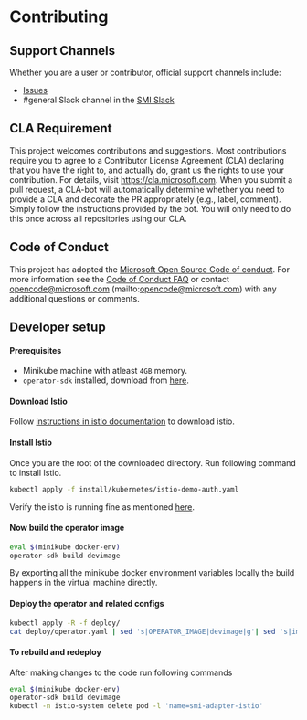 # Contributing

## Support Channels
Whether you are a user or contributor, official support channels include:
- [Issues](https://github.com/deislabs/smi-spec/issues)
- #general Slack channel in the [SMI Slack](https://smi-spec.slack.com)

## CLA Requirement
This project welcomes contributions and suggestions. Most contributions require you to agree to a Contributor License Agreement (CLA) declaring that you have the right to, and actually do, grant us the rights to use your contribution. For details, visit https://cla.microsoft.com.
When you submit a pull request, a CLA-bot will automatically determine whether you need to provide a CLA and decorate the PR appropriately (e.g., label, comment). Simply follow the instructions provided by the bot. You will only need to do this once across all repositories using our CLA.

## Code of Conduct
This project has adopted the [Microsoft Open Source Code of conduct](https://opensource.microsoft.com/codeofconduct/).
For more information see the [Code of Conduct FAQ](https://opensource.microsoft.com/codeofconduct/faq/) or contact opencode@microsoft.com (mailto:opencode@microsoft.com) with any additional questions or comments.

## Developer setup

#### Prerequisites

- Minikube machine with atleast `4GB` memory.
- `operator-sdk` installed, download from [here](https://github.com/operator-framework/operator-sdk/releases).

#### Download Istio

Follow [instructions in istio documentation](https://istio.io/docs/setup/kubernetes/download/#download-and-prepare-for-the-installation) to download istio.

#### Install Istio

Once you are the root of the downloaded directory. Run following command to install Istio.

```bash
kubectl apply -f install/kubernetes/istio-demo-auth.yaml
```

Verify the istio is running fine as mentioned [here](https://istio.io/docs/setup/kubernetes/install/kubernetes/#verifying-the-installation).

#### Now build the operator image

```bash
eval $(minikube docker-env)
operator-sdk build devimage
```

By exporting all the minikube docker environment variables locally the build happens in the virtual machine directly.

#### Deploy the operator and related configs

```bash
kubectl apply -R -f deploy/
cat deploy/operator.yaml | sed 's|OPERATOR_IMAGE|devimage|g'| sed 's|imagePullPolicy: Always|imagePullPolicy: Never|g' | kubectl apply -f -
```

#### To rebuild and redeploy

After making changes to the code run following commands

```bash
eval $(minikube docker-env)
operator-sdk build devimage
kubectl -n istio-system delete pod -l 'name=smi-adapter-istio'
```

